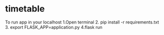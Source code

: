 # timetable
To run app in your localhost
  1.Open terminal
  2. pip install -r requirements.txt
  3. export FLASK_APP=application.py
  4.flask run
